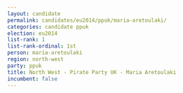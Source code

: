 ```yaml
---
layout: candidate
permalink: candidates/eu2014/ppuk/maria-aretoulaki/
categories: candidate ppuk
election: eu2014
list-rank: 1
list-rank-ordinal: 1st
person: maria-aretoulaki
region: north-west
party: ppuk
title: North West - Pirate Party UK - Maria Aretoulaki
incumbent: false
---
```

